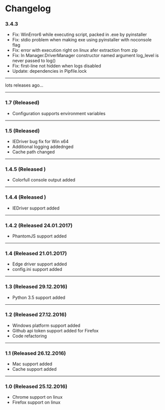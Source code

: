 # Changelog


### 3.4.3
- Fix: WinError6 while executing script, packed in .exe by pyinstaller
- Fix: stdio problem when making exe using pyinstaller with noconsole flag
- Fix: error with execution right on linux afer extraction from zip
- Fix: In Manager.DriverManager constructor named argument log_level is never passed to log()
- Fix: first-line not hidden when logs disabled
- Update: dependencies in Pipfile.lock

---

lots releases ago...

---

### 1.7 (Released)
* Configuration supports environment variables
---
### 1.5 (Released)
* IEDriver bug fix for Win x64
* Additional logging addednged
* Cache path changed
---
### 1.4.5 (Released )
* Colorfull console output added
---
### 1.4.4 (Released )
* IEDriver support added
---
### 1.4.2 (Released 24.01.2017)
* PhantomJS support added
---
### 1.4 (Released 21.01.2017)
* Edge driver support added
* config.ini support added
---
### 1.3 (Released 29.12.2016)
* Python 3.5 support added
---
### 1.2 (Released 27.12.2016)
* Windows platform support added
* Github api token support added for Firefox
* Code refactoring
---
### 1.1 (Released 26.12.2016)
* Mac support added
* Cache support added
---
### 1.0 (Released 25.12.2016)
* Chrome support on linux
* Firefox support on linux
